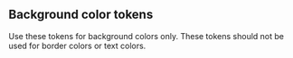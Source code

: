 ## Background color tokens

Use these tokens for background colors only. These tokens should not be used for border colors or text colors.
